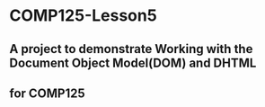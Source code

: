 # COMP125-Lesson5

## A project to demonstrate Working with the Document Object Model(DOM) and DHTML
## for COMP125 
